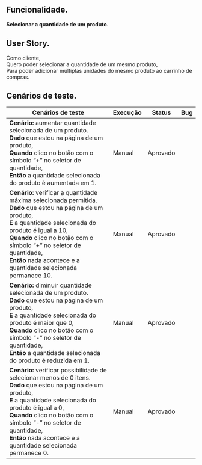## Funcionalidade.
**Selecionar a quantidade de um produto.**

## User Story.
Como cliente,<br>
Quero poder selecionar a quantidade de um mesmo produto,<br>
Para poder adicionar múltiplas unidades do mesmo produto ao carrinho de compras.<br>

## Cenários de teste.

<table>
    <thead>
        <tr>
            <th>Cenários de teste</th>
            <th>Execução</th>
            <th>Status</th>
            <th>Bug</th>
        </tr>
    </thead>
    <tbody>
        <tr>
            <td>
                <strong>Cenário:</strong> aumentar quantidade selecionada de um produto.<br>
                <strong>Dado</strong> que estou na página de um produto,<br>
                <strong>Quando</strong> clico no botão com o símbolo “+” no seletor de quantidade,<br>
                <strong>Então</strong> a quantidade selecionada do produto é aumentada em 1.<br>
            </td>
            <td>Manual</td>
            <td>Aprovado</td>
            <td></td>
        </tr>
        <tr>
            <td>
                <strong>Cenário:</strong> verificar a quantidade máxima selecionada permitida.<br>
                <strong>Dado</strong> que estou na página de um produto,<br>
                <strong>E</strong> a quantidade selecionada do produto é igual a 10,<br>
                <strong>Quando</strong> clico no botão com o símbolo “+” no seletor de quantidade,<br>
                <strong>Então</strong> nada acontece e a quantidade selecionada permanece 10.<br>
            </td>
            <td>Manual</td>
            <td>Aprovado</td>
            <td></td>
        </tr>
        </tr>
        <tr>
            <td>
                <strong>Cenário:</strong> diminuir quantidade selecionada de um produto.<br>
                <strong>Dado</strong> que estou na página de um produto,<br>
                <strong>E</strong> a quantidade selecionada do produto é maior que 0,<br>
                <strong>Quando</strong> clico no botão com o símbolo “-” no seletor de quantidade,<br>
                <strong>Então</strong> a quantidade selecionada do produto é reduzida em 1.<br>
            </td>
            <td>Manual</td>
            <td>Aprovado</td>
            <td></td>
        </tr>
        </tr>
        <tr>
            <td>
                <strong>Cenário:</strong> verificar possibilidade de selecionar menos de 0 itens.<br>
                <strong>Dado</strong> que estou na página de um produto,<br>
                <strong>E</strong> a quantidade selecionada do produto é igual a 0,<br>
                <strong>Quando</strong> clico no botão com o símbolo “-” no seletor de quantidade,<br>
                <strong>Então</strong> nada acontece e a quantidade selecionada permanece 0.<br>
            </td>
            <td>Manual</td>
            <td>Aprovado</td>
            <td></td>
        </tr>
    </tbody>
</table>
